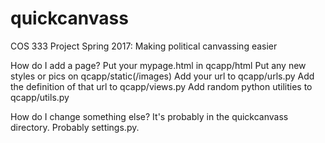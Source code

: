 # quickcanvass
COS 333 Project
Spring 2017: Making political canvassing easier

How do I add a page?
Put your mypage.html in qcapp/html
Put any new styles or pics on qcapp/static(/images)
Add your url to qcapp/urls.py
Add the definition of that url to qcapp/views.py
Add random python utilities to qcapp/utils.py

How do I change something else?
It's probably in the quickcanvass directory.  Probably settings.py.